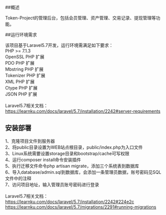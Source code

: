 

##概述

Token-Project的管理后台，包括会员管理、资产管理、交易记录、提现管理等功能。<br>

##运行环境需求

该项目基于Laravel5.7开发，运行环境需满足如下要求：<br>
PHP >= 7.1.3<br>
OpenSSL PHP 扩展<br>
PDO PHP 扩展<br>
Mbstring PHP 扩展<br>
Tokenizer PHP 扩展<br>
XML PHP 扩展<br>
Ctype PHP 扩展<br>
JSON PHP 扩展<br>
<br>
Laravel5.7相关文档：https://learnku.com/docs/laravel/5.7/installation/2242#server-requirements<br>
## 安装部署
1、克隆项目文件到服务器<br>
2、将public目录设置为WEB站点根目录，public/index.php为入口文件<br>
3、Linux系统需要设置storage目录和bootstrap/cache可写权限<br>
4、运行composer install命令安装插件<br>
5、执行迁移文件命令php artisan migrate，添加三个系统表到数据库<br>
6、导入database/admin.sql到数据库，会添加一条管理员数据，账号密码见SQL文件中的注释<br>
7、访问项目地址，输入管理员账号密码进行登录<br>
<br>
Laravel5.7相关文档：https://learnku.com/docs/laravel/5.7/installation/2242#224e2c<br>
                   https://learnku.com/docs/laravel/5.7/migrations/2291#running-migrations<br>